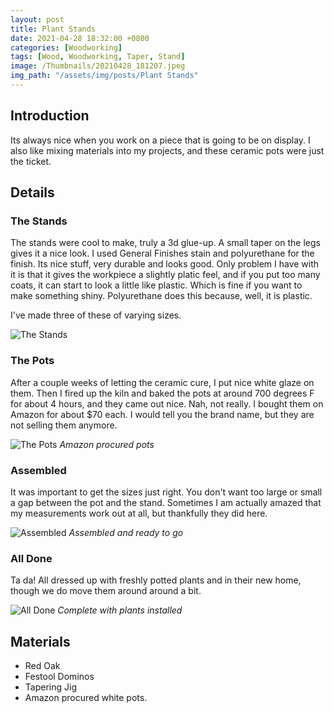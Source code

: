 ```yaml
---
layout: post
title: Plant Stands
date: 2021-04-28 18:32:00 +0800
categories: [Woodworking]
tags: [Wood, Woodworking, Taper, Stand]
image: /Thumbnails/20210428_181207.jpeg
img_path: "/assets/img/posts/Plant Stands"
---
```


## Introduction

Its always nice when you work on a piece that is going to be on display.  I also like mixing materials into my projects, and these ceramic pots were just the ticket.

## Details

### The Stands

The stands were cool to make, truly a 3d glue-up.  A small taper on the legs gives it a nice look.  I used General Finishes stain and polyurethane for the finish.  Its nice stuff, very durable and looks good.  Only problem I have with it is that it gives the workpiece a slightly platic feel, and if you put too many coats, it can start to look a little like plastic.  Which is fine if you want to make something shiny.  Polyurethane does this because, well, it is plastic.

I've made three of these of varying sizes.

![The Stands][Stands 3]

### The Pots

After a couple weeks of letting the ceramic cure, I put nice white glaze on them.  Then I fired up the kiln and baked the pots at around 700 degrees F for about 4 hours, and they came out nice.  Nah, not really. I bought them on Amazon for about $70 each.  I would tell you the brand name, but they are not selling them anymore.

![The Pots][Stands 2]
_Amazon procured pots_

### Assembled

It was important to get the sizes just right.  You don't want too large or small a gap between the pot and the stand.  Sometimes I am actually amazed that my measurements work out at all, but thankfully they did here.

![Assembled][Stands 1]
_Assembled and ready to go_

### All Done

Ta da!  All dressed up with freshly potted plants and in their new home, though we do move them around around a bit.

![All Done][Stands 4]
_Complete with plants installed_

## Materials

- Red Oak
- Festool Dominos
- Tapering Jig
- Amazon procured white pots.
  
[Stands 1]: 20210418_000920000_iOS.jpeg
[Stands 2]: 20210421_212015.jpeg
[Stands 3]: 20210427_190041.jpeg
[Stands 4]: 20210428_181207.jpeg
